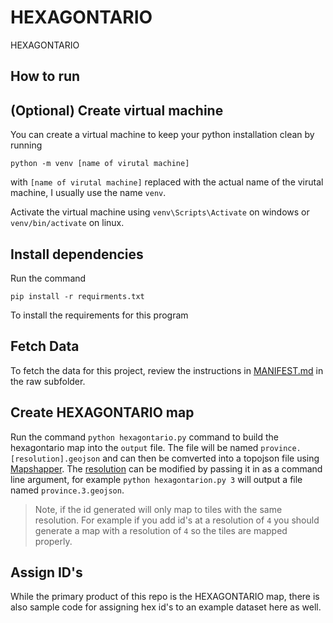 # HEXAGONTARIO

HEXAGONTARIO

## How to run

## (Optional) Create virtual machine

You can create a virtual machine to keep your python installation clean by running

`python -m venv [name of virutal machine]`

with `[name of virutal machine]` replaced with the actual name of the virutal machine, I usually use the name `venv`.

Activate the virtual machine using `venv\Scripts\Activate` on windows or `venv/bin/activate` on linux.

## Install dependencies

Run the command

`pip install -r requirments.txt`

To install the requirements for this program

## Fetch Data

To fetch the data for this project, review the instructions in [MANIFEST.md](./raw/MANIFEST.md) in the raw subfolder.

## Create HEXAGONTARIO map

Run the command `python hexagontario.py` command to build the hexagontario map into the `output` file. The file will be named `province.[resolution].geojson` and can then be comverted into a topojson file using [Mapshapper](https://mapshaper.org/). The [resolution](https://h3geo.org/docs/core-library/restable/) can be modified by passing it in as a command line argument, for example `python hexagontarion.py 3` will output a file named `province.3.geojson`.

> Note, if the id generated will only map to tiles with the same resolution. For example if you add id's at a resolution of `4` you should generate a map with a resolution of `4` so the tiles are mapped properly.

## Assign ID's

While the primary product of this repo is the HEXAGONTARIO map, there is also sample code for assigning hex id's to an example dataset here as well.
